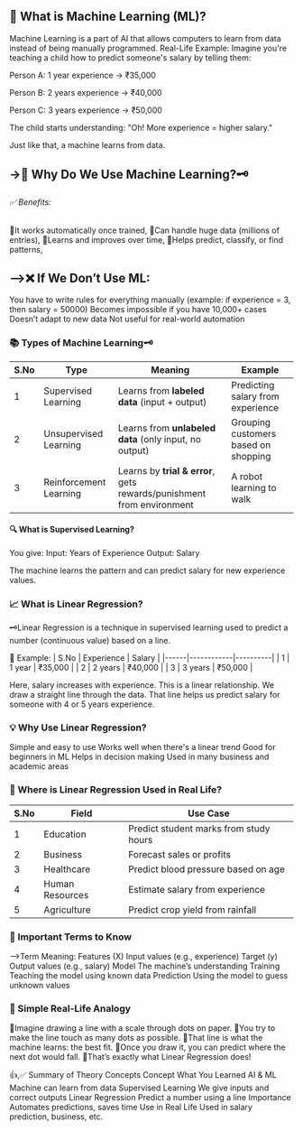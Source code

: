 ## 🤖 What is Machine Learning (ML)?
Machine Learning is a part of AI that allows computers to learn from data instead of being manually programmed.
Real-Life Example:
Imagine you're teaching a child how to predict someone's salary by telling them:

Person A: 1 year experience → ₹35,000

Person B: 2 years experience → ₹40,000

Person C: 3 years experience → ₹50,000

The child starts understanding: "Oh! More experience = higher salary."

Just like that, a machine learns from data.

## ->📘 Why Do We Use Machine Learning?🗝️
###### ✅ Benefits:
📍It works automatically once trained,
📍Can handle huge data (millions of entries),
📍Learns and improves over time,
📍Helps predict, classify, or find patterns,

## -->❌ If We Don’t Use ML:
You have to write rules for everything manually (example: if experience = 3, then salary = 50000)
Becomes impossible if you have 10,000+ cases
Doesn’t adapt to new data
Not useful for real-world automation

### 📚 Types of Machine Learning🗝️

| S.No | Type                  | Meaning                                                               | Example                                      |
|------|-----------------------|-----------------------------------------------------------------------|----------------------------------------------|
| 1    | Supervised Learning   | Learns from **labeled data** (input + output)                         | Predicting salary from experience            |
| 2    | Unsupervised Learning | Learns from **unlabeled data** (only input, no output)                | Grouping customers based on shopping         |
| 3    | Reinforcement Learning| Learns by **trial & error**, gets rewards/punishment from environment | A robot learning to walk                     |

#### 🔍 What is Supervised Learning?
You give:
Input: Years of Experience
Output: Salary

The machine learns the pattern and can predict salary for new experience values.

### 📈 What is Linear Regression?
🗝️Linear Regression is a technique in supervised learning used to predict a number (continuous value) based on a line.

🧪 Example:
| S.No | Experience | Salary   |
|------|------------|----------|
| 1    | 1 year     | ₹35,000  |
| 2    | 2 years    | ₹40,000  |
| 3    | 3 years    | ₹50,000  |

Here, salary increases with experience. This is a linear relationship.
We draw a straight line through the data. That line helps us predict salary for someone with 4 or 5 years experience.

### 💡 Why Use Linear Regression?
Simple and easy to use
Works well when there's a linear trend
Good for beginners in ML
Helps in decision making
Used in many business and academic areas

### 🧾 Where is Linear Regression Used in Real Life?
| S.No | Field          | Use Case                                  |
|------|----------------|--------------------------------------------|
| 1    | Education      | Predict student marks from study hours     |
| 2    | Business       | Forecast sales or profits                  |
| 3    | Healthcare     | Predict blood pressure based on age        |
| 4    | Human Resources| Estimate salary from experience            |
| 5    | Agriculture    | Predict crop yield from rainfall           |

### 🧪 Important Terms to Know
-->Term	Meaning: 
Features (X)	Input values (e.g., experience)
Target (y)	Output values (e.g., salary)
Model	The machine’s understanding
Training	Teaching the model using known data
Prediction	Using the model to guess unknown values

### 🧠 Simple Real-Life Analogy
📍Imagine drawing a line with a scale through dots on paper.
📍You try to make the line touch as many dots as possible.
📍That line is what the machine learns: the best fit.
📍Once you draw it, you can predict where the next dot would fall.
📍That’s exactly what Linear Regression does!

👍,✅ Summary of Theory Concepts
Concept	What You Learned
AI & ML	Machine can learn from data
Supervised Learning	We give inputs and correct outputs
Linear Regression	Predict a number using a line
Importance	Automates predictions, saves time
Use in Real Life	Used in salary prediction, business, etc.

